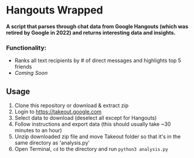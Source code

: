 # Hangouts Wrapped

**A script that parses through chat data from Google Hangouts (which was retired by Google in 2022) and returns interesting data and insights.**  

### Functionality:  
  - Ranks all text recipients by # of direct messages and highlights top 5 friends
  - *Coming Soon*

## Usage
  1. Clone this repository or download & extract zip
  2. Login to https://takeout.google.com
  3. Select data to download (deselect all except for Hangouts)
  4. Follow instructions and export data (this should usually take ~30 minutes to an hour)
  5. Unzip downloaded zip file and move Takeout folder so that it's in the same directory as 'analysis.py'
  6. Open Terminal, `cd` to the directory and run `python3 analysis.py` 